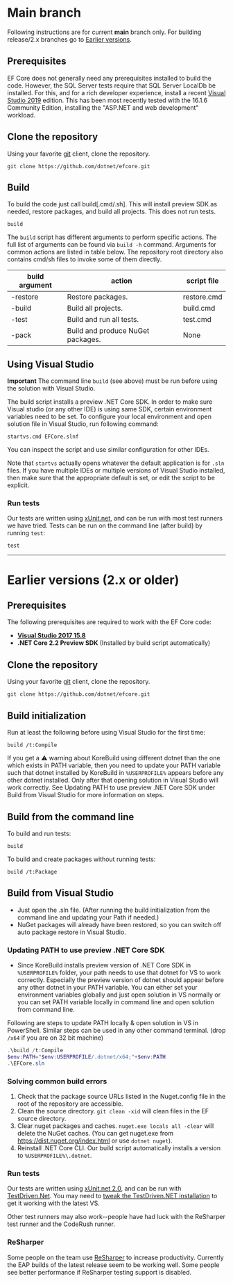 # Main branch

Following instructions are for current **main** branch only. For building release/2.x branches go to [Earlier versions](https://github.com/dotnet/efcore/wiki/Getting-and-Building-the-Code#earlier-versions).

## Prerequisites

EF Core does not generally need any prerequisites installed to build the code. However, the SQL Server tests require that SQL Server LocalDb be installed. For this, and for a rich developer experience, install a recent [Visual Studio 2019](https://visualstudio.microsoft.com/downloads/) edition. This has been most recently tested with the 16.1.6 Community Edition, installing the "ASP.NET and web development" workload.

## Clone the repository

Using your favorite [git](http://git-scm.com/) client, clone the repository.

```console
git clone https://github.com/dotnet/efcore.git
```

## Build

To build the code just call build[.cmd/.sh]. This will install preview SDK as needed, restore packages, and build all projects. This does not run tests.

```console
build
```

The `build` script has different arguments to perform specific actions. The full list of arguments can be found via `build -h` command. Arguments for common actions are listed in table below. The repository root directory also contains cmd/sh files to invoke some of them directly.

| build argument | action | script file |
| --- | --- | --- |
| -restore | Restore packages. | restore.cmd |
| -build | Build all projects. | build.cmd |
| -test | Build and run all tests. | test.cmd |
| -pack | Build and produce NuGet packages. | None |

## Using Visual Studio

**Important** The command line `build` (see above) must be run before using the solution with Visual Studio.

The build script installs a preview .NET Core SDK. In order to make sure Visual studio (or any other IDE) is using same SDK, certain environment variables need to be set. To configure your local environment and open solution file in Visual Studio, run following command:

```console
startvs.cmd EFCore.slnf
```

You can inspect the script and use similar configuration for other IDEs.

Note that `startvs` actually opens whatever the default application is for `.sln` files. If you have multiple IDEs or multiple versions of Visual Studio installed, then make sure that the appropriate default is set, or edit the script to be explicit.

### Run tests

Our tests are written using [xUnit.net](http://xunit.github.io/), and can be run with most test runners we have tried.
Tests can be run on the command line (after build) by running `test`:

```console
test
```

***

# Earlier versions (2.x or older)

## Prerequisites

The following prerequisites are required to work with the EF Core code:

* [**Visual Studio 2017 15.8**](https://www.visualstudio.com/downloads/)
* **.NET Core 2.2 Preview SDK** (Installed by build script automatically)

## Clone the repository

Using your favorite [git](http://git-scm.com/) client, clone the repository.

```console
git clone https://github.com/dotnet/efcore.git
```

## Build initialization

Run at least the following before using Visual Studio for the first time:

```console
build /t:Compile
```

If you get a ⚠️ warning about KoreBuild using different dotnet than the one which exists in PATH variable, then you need to update your PATH variable such that dotnet installed by KoreBuild in `%USERPROFILE%` appears before any other dotnet installed. Only after that opening solution in Visual Studio will work correctly. See Updating PATH to use preview .NET Core SDK under Build from Visual Studio for more information on steps.

## Build from the command line

To build and run tests:

```console
build
```

To build and create packages without running tests:

```console
build /t:Package
```

## Build from Visual Studio

* Just open the .sln file. (After running the build initialization from the command line and updating your Path if needed.)
* NuGet packages will already have been restored, so you can switch off auto package restore in Visual Studio.

### Updating PATH to use preview .NET Core SDK

* Since KoreBuild installs preview version of .NET Core SDK in `%USERPROFILE%` folder, your path needs to use that dotnet for VS to work correctly. Especially the preview version of dotnet should appear before any other dotnet in your PATH variable. You can either set your environment variables globally and just open solution in VS normally or you can set PATH variable locally in command line and open solution from command line.

Following are steps to update PATH locally & open solution in VS in PowerShell. Similar steps can be used in any other command terminal. (drop `/x64` if you are on 32 bit machine)

```PowerShell
.\build /t:Compile
$env:PATH="$env:USERPROFILE/.dotnet/x64;"+$env:PATH
.\EFCore.sln
```

### Solving common build errors

1. Check that the package source URLs listed in the Nuget.config file in the root of the repository are accessible.
2. Clean the source directory. `git clean -xid` will clean files in the EF source directory. 
3. Clear nuget packages and caches. `nuget.exe locals all -clear` will delete the NuGet caches. (You can get nuget.exe from <https://dist.nuget.org/index.html> or use `dotnet nuget`).
4. Reinstall .NET Core CLI. Our build script automatically installs a version to `%USERPROFILE%\.dotnet`.

### Run tests

Our tests are written using [xUnit.net 2.0](http://xunit.github.io/), and can be run with [TestDriven.Net](http://www.testdriven.net/). You may need to [tweak the TestDriven.NET installation](https://github.com/jcansdale/TestDriven.Net-Issues/issues/76#issuecomment-288583932) to get it working with the latest VS.

Other test runners may also work--people have had luck with the ReSharper test runner and the CodeRush runner.

### ReSharper

Some people on the team use [ReSharper](https://www.jetbrains.com/resharper/download/) to increase productivity. Currently the EAP builds of the latest release seem to be working well. Some people see better performance if ReSharper testing support is disabled.
